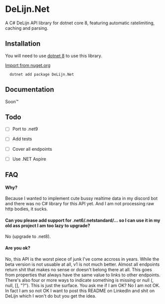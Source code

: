 
# DeLijn.Net

A C# DeLijn API library for dotnet core 8, featuring automatic ratelimiting, caching and parsing.


## Installation

You will need to use [dotnet 8](https://dotnet.microsoft.com/en-us/download/dotnet/8.0) to use this library.


[Import from nuget.org](https://www.nuget.org/packages/DeLijn.Net/)

```
  dotnet add package DeLijn.Net
```
    
## Documentation

Soon™

## Todo
- [ ] Port to .net9
- [ ] Add tests
- [ ] Cover all endpoints
- [ ] Use .NET Aspire


## FAQ

#### Why?

Because I wanted to implement cute bussy realtime data in my discord bot and there was no C# library for this API yet. And I am not processing raw http bodies, it sucks.

#### Can you please add support for .net6/.netstandard/... so I can use it in my old ass project I am too lazy to upgrade?

No (upgrade to .net8).

#### Are you ok?

No, this API is the worst piece of junk I've come accross in years. While the beta version is not usuable at all, v1 is not much better. Almost all endpoints return shit that makes no sense or doesn't belong there at all. This goes from properties that always have the same value to links to other endpoints. There's also four or more ways to indicate something is missing or null (<not present>, null, [], "?"). This is just the surface. You ask me if I am OK? No I am not OK. In fact I am so not OK I want to post this README on LinkedIn and shit on DeLijn which I won't do but you get the idea.
